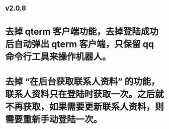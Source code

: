 v2.0.8
---------

# 去掉 qterm 客户端功能，去掉登陆成功后自动弹出 qterm 客户端，只保留 qq 命令行工具来操作机器人。
# 去掉 “在后台获取联系人资料” 的功能，联系人资料只在登陆时获取一次。之后就不再获取，如果需要更新联系人资料，则需要重新手动登陆一次。
